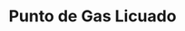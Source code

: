 ---
title: "Punto de Gas Licuado"
url: /ciudad-de-matanzas/punto-de-gas-licuado-202/
shop: Gasflaschen
---